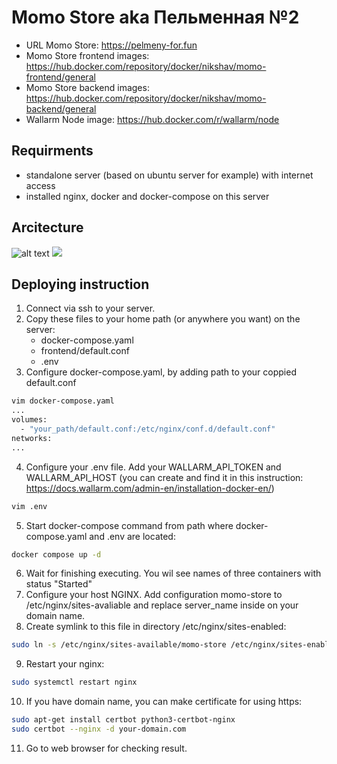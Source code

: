 # Momo Store aka Пельменная №2

- URL Momo Store: https://pelmeny-for.fun
- Momo Store frontend images: https://hub.docker.com/repository/docker/nikshav/momo-frontend/general
- Momo Store backend images: https://hub.docker.com/repository/docker/nikshav/momo-backend/general 
- Wallarm Node image: https://hub.docker.com/r/wallarm/node

## Requirments
- standalone server (based on ubuntu server for example) with internet access
- installed nginx, docker and docker-compose on this server

## Arcitecture
![alt text](https://storage.yandexcloud.net/momo-store-wallarm/architecture.jpg)
<img src="https://storage.yandexcloud.net/momo-store-wallarm/architecture.jpg" style="filter: invert(0);">

## Deploying instruction
1. Connect via ssh to your server.
2. Copy these files to your home path (or anywhere you want) on the server:
   - docker-compose.yaml
   - frontend/default.conf
   - .env
3. Configure docker-compose.yaml, by adding path to your coppied default.conf
```bash
vim docker-compose.yaml
...
volumes:
  - "your_path/default.conf:/etc/nginx/conf.d/default.conf"
networks:
...
```
4. Configure your .env file. Add your WALLARM_API_TOKEN and WALLARM_API_HOST (you can create and find it in this instruction: https://docs.wallarm.com/admin-en/installation-docker-en/)
```bash
vim .env
```
5. Start docker-compose command from path where docker-compose.yaml and .env are located:
```bash
docker compose up -d
```
6. Wait for finishing executing. You wil see names of three containers with status "Started"
7. Configure your host NGINX. Add configuration momo-store to /etc/nginx/sites-avaliable and replace server_name inside on your domain name. 
8. Create symlink to this file in directory /etc/nginx/sites-enabled:
```bash
sudo ln -s /etc/nginx/sites-available/momo-store /etc/nginx/sites-enabled/
```
9. Restart your nginx:
```bash
sudo systemctl restart nginx
```
10. If you have domain name, you can make certificate for using https:
```bash
sudo apt-get install certbot python3-certbot-nginx
sudo certbot --nginx -d your-domain.com
```
11. Go to web browser for checking result.
